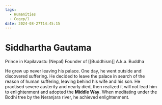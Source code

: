 ```yaml
---
tags:
  - Humanities
  - Cegep/1
date: 2024-08-27T14:45:15
---
```


# Siddhartha Gautama

Prince in Kapilavastu (Nepal)
Founder of [[Buddhism]]
A.k.a. Buddha

He grew up never leaving his palace. One day, he went outside and discovered suffering. He decided to leave the palace in search of the reason of human suffering, leaving behind his wife and his son. He practised severe austerity and nearly died, then realized it will not lead him to enlightenment and adopted the **Middle Way**. When meditating under the Bodhi tree by the Neranjara river, he achieved enlightenment.
